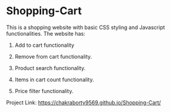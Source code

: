 # Shopping-Cart

This is a shopping website with basic CSS styling and Javascript functionalities. The website has:





1. Add to cart functionality


2. Remove from cart functionality.


3. Product search functionality.


4. Items in cart count functionality.


5. Price filter functionality.



Project Link: https://chakraborty9569.github.io/Shopping-Cart/
